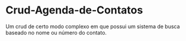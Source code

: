 # Crud-Agenda-de-Contatos
Um crud de certo modo complexo em que possui um sistema de busca baseado no nome ou número do contato.

